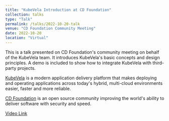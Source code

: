 ```yaml
---
title: "KubeVela Introduction at CD Foundation"
collection: talks
type: "Talk"
permalink: /talks/2022-10-20-talk
venue: "CD Foundation Community Meeting"
date: 2022-10-20
location: "Virtual"
---
```


This is a talk presented on CD Foundation's community meeting on behalf of the KubeVela team. It introduces KubeVela's basic concepts and design principles. A demo is included to show how to integrate KubeVela with third-party projects.

[KubeVela](https://kubevela.io/) is a modern application delivery platform that makes deploying and operating applications across today's hybrid, multi-cloud environments easier, faster and more reliable.

[CD Foundation](https://cd.foundation/) is an open source community improving the world's ability to deliver software with security and speed.

[Video Link](https://www.youtube.com/watch?v=eKiqgNdSMK0)
